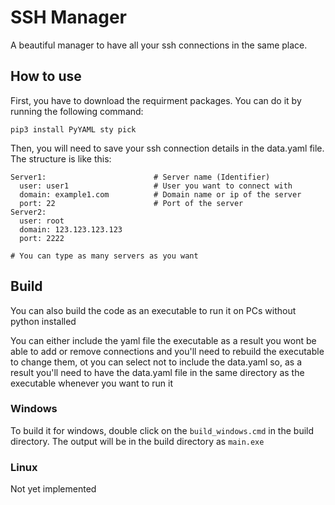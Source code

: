 # SSH Manager
A beautiful manager to have all your ssh connections in the same place.

## How to use
First, you have to download the requirment packages. You can do it by running the following command:

`pip3 install PyYAML sty pick`

Then, you will need to save your ssh connection details in the data.yaml file.
The structure is like this:

```
Server1:                        # Server name (Identifier)
  user: user1                   # User you want to connect with
  domain: example1.com          # Domain name or ip of the server
  port: 22                      # Port of the server
Server2:
  user: root
  domain: 123.123.123.123
  port: 2222

# You can type as many servers as you want
```
## Build
You can also build the code as an executable to run it on PCs without python installed

You can either include the yaml file the executable as a result you wont be able to add or remove connections and you'll need to rebuild the executable to change them, ot you can select not to include the data.yaml so, as a result you'll need to have the data.yaml file in the same directory as the executable whenever you want to run it

### Windows
To build it for windows, double click on the `build_windows.cmd` in the build directory. The output will be in the build directory as `main.exe` 
### Linux
Not yet implemented
